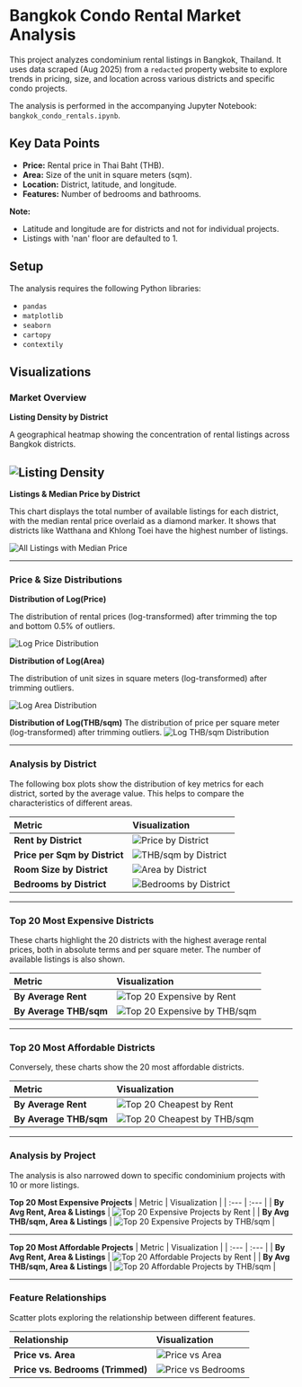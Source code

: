 # Bangkok Condo Rental Market Analysis

This project analyzes condominium rental listings in Bangkok, Thailand. It uses data scraped (Aug 2025) from a ``redacted`` property website to explore trends in pricing, size, and location across various districts and specific condo projects.

The analysis is performed in the accompanying Jupyter Notebook: `bangkok_condo_rentals.ipynb`.

## Key Data Points
- **Price:** Rental price in Thai Baht (THB).
- **Area:** Size of the unit in square meters (sqm).
- **Location:** District, latitude, and longitude.
- **Features:** Number of bedrooms and bathrooms.

**Note:**
- Latitude and longitude are for districts and not for individual projects.
- Listings with 'nan' floor are defaulted to 1.

## Setup
The analysis requires the following Python libraries:
- `pandas`
- `matplotlib`
- `seaborn`
- `cartopy`
- `contextily`

## Visualizations

### Market Overview

**Listing Density by District**

A geographical heatmap showing the concentration of rental listings across Bangkok districts.

![Listing Density](images/listing_density.png)
---

**Listings & Median Price by District**

This chart displays the total number of available listings for each district, with the median rental price overlaid as a diamond marker. It shows that districts like Watthana and Khlong Toei have the highest number of listings.

![All Listings with Median Price](images/all_listings+median_price.png)

---

### Price & Size Distributions

**Distribution of Log(Price)**

The distribution of rental prices (log-transformed) after trimming the top and bottom 0.5% of outliers.

![Log Price Distribution](images/log_price_dist.png)

**Distribution of Log(Area)**

The distribution of unit sizes in square meters (log-transformed) after trimming outliers.

![Log Area Distribution](images/log_area_dist.png)

**Distribution of Log(THB/sqm)**
The distribution of price per square meter (log-transformed) after trimming outliers.
![Log THB/sqm Distribution](images/log_thb_sqm_dist.png)

---

### Analysis by District

The following box plots show the distribution of key metrics for each district, sorted by the average value. This helps to compare the characteristics of different areas.

| Metric | Visualization |
| :--- | :--- |
| **Rent by District** | ![Price by District](images/price_by_district.png) |
| **Price per Sqm by District** | ![THB/sqm by District](images/thb_sqm_by_district.png) |
| **Room Size by District** | ![Area by District](images/Area_by_district.png) |
| **Bedrooms by District** | ![Bedrooms by District](images/bed_by_district.png) |

---

### Top 20 Most Expensive Districts

These charts highlight the 20 districts with the highest average rental prices, both in absolute terms and per square meter. The number of available listings is also shown.

| Metric | Visualization |
| :--- | :--- |
| **By Average Rent** | ![Top 20 Expensive by Rent](images/district_top20_expensive+available_listing.png) |
| **By Average THB/sqm** | ![Top 20 Expensive by THB/sqm](images/district_top20_expensive_thbsqm+available_listing.png) |

---

### Top 20 Most Affordable Districts

Conversely, these charts show the 20 most affordable districts.

| Metric | Visualization |
| :--- | :--- |
| **By Average Rent** | ![Top 20 Cheapest by Rent](images/district_top20_affordable+available_listing.png) |
| **By Average THB/sqm** | ![Top 20 Cheapest by THB/sqm](images/district_top20_affordable_thbsqm+available_listing.png) |

---

### Analysis by Project

The analysis is also narrowed down to specific condominium projects with 10 or more listings.

**Top 20 Most Expensive Projects**
| Metric | Visualization |
| :--- | :--- |
| **By Avg Rent, Area & Listings** | ![Top 20 Expensive Projects by Rent](images/projects_20expensive+area+listing.png) |
| **By Avg THB/sqm, Area & Listings** | ![Top 20 Expensive Projects by THB/sqm](images/projects_20expensive_thbsqm+area+listing.png) |

---

**Top 20 Most Affordable Projects**
| Metric | Visualization |
| :--- | :--- |
| **By Avg Rent, Area & Listings** | ![Top 20 Affordable Projects by Rent](images/projects_20affordable+area+listing.png) |
| **By Avg THB/sqm, Area & Listings** | ![Top 20 Affordable Projects by THB/sqm](images/projects_20affordable_thbsqm+area+listing.png) |

---

### Feature Relationships

Scatter plots exploring the relationship between different features.

| Relationship | Visualization |
| :--- | :--- |
| **Price vs. Area** | ![Price vs Area](images/scatterplot_price_vs_area.png) |
| **Price vs. Bedrooms (Trimmed)** | ![Price vs Bedrooms](images/scatterplot_price_vs_bedroom_trimmed.png) |
